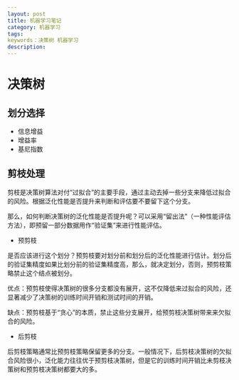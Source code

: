 ```yaml
--- 
layout: post
title: 机器学习笔记
category: 机器学习
tags: 
keywords：决策树 机器学习
description: 
--- 
```


# 决策树
## 划分选择
- 信息增益
- 增益率
- 基尼指数

## 剪枝处理
剪枝是决策树算法对付“过拟合”的主要手段，通过主动去掉一些分支来降低过拟合的风险。根据泛化性能是否提升来判断和评估要不要留下这个分支。

那么，如何判断决策树的泛化性能是否提升呢？可以采用“留出法”（一种性能评估方法），即预留一部分数据用作“验证集”来进行性能评估。

- 预剪枝

是否应该进行这个划分？预剪枝要对划分前和划分后的泛化性能进行估计。划分后的验证集精度如果比划分前的验证集精度高，那么，就决定划分，否则，预剪枝策略禁止这个结点被划分。

优点：预剪枝使得决策树的很多分支都没有展开，这不仅降低来过拟合的风险，还显著减少了决策树的训练时间开销和测试时间的开销。

缺点：预剪枝基于“贪心”的本质，禁止这些分支展开，给预剪枝决策树带来来欠拟合的风险。

- 后剪枝

后剪枝策略通常比预剪枝策略保留更多的分支。一般情况下，后剪枝决策树的欠拟合风险很小，泛化能力往往优于预剪枝决策树，但是它的训练时间开销比未剪枝决策树和预剪枝决策树都要大的多。
